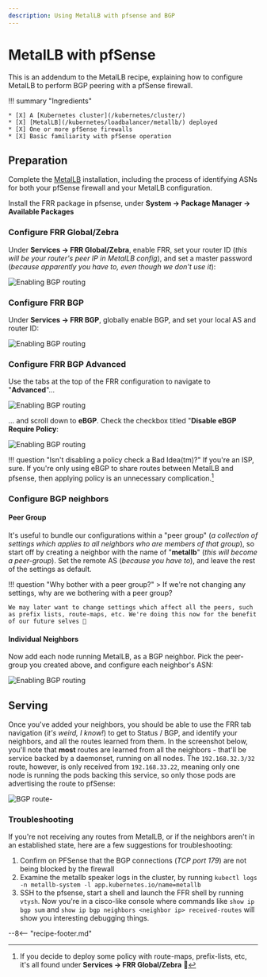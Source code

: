 ```yaml
---
description: Using MetalLB with pfsense and BGP
---
```

# MetalLB with pfSense

This is an addendum to the MetalLB recipe, explaining how to configure MetalLB to perform BGP peering with a pfSense firewall.

!!! summary "Ingredients"

    * [X] A [Kubernetes cluster](/kubernetes/cluster/) 
    * [X] [MetalLB](/kubernetes/loadbalancer/metallb/) deployed
    * [X] One or more pfSense firewalls
    * [X] Basic familiarity with pfSense operation

## Preparation

Complete the [MetalLB](/kubernetes/loadbalancer/metallb/) installation, including the process of identifying ASNs for both your pfSense firewall and your MetalLB configuration.

Install the FRR package in pfsense, under **System -> Package Manager -> Available Packages**

### Configure FRR Global/Zebra

Under **Services -> FRR Global/Zebra**, enable FRR, set your router ID (*this will be your router's peer IP in MetalLB config*), and set a master password (*because apparently you have to, even though we don't use it*):

![Enabling BGP routing](../../../../../../images/metallb-pfsense-00.png)

### Configure FRR BGP

Under **Services -> FRR BGP**, globally enable BGP, and set your local AS and router ID:

![Enabling BGP routing](../../../../../../images/metallb-pfsense-01.png)

### Configure FRR BGP Advanced

Use the tabs at the top of the FRR configuration to navigate to "**Advanced**"...

![Enabling BGP routing](../../../../../../images/metallb-pfsense-02.png)

... and scroll down to **eBGP**. Check the checkbox titled "**Disable eBGP Require Policy**:

![Enabling BGP routing](../../../../../../images/metallb-pfsense-03.png)

!!! question "Isn't disabling a policy check a Bad Idea(tm)?"
    If you're an ISP, sure. If you're only using eBGP to share routes between MetalLB and pfsense, then applying policy is an unnecessary complication.[^1]

### Configure BGP neighbors

#### Peer Group

It's useful to bundle our configurations within a "peer group" (*a collection of settings which applies to all neighbors who are members of that group*), so start off by creating a neighbor with the name of "**metallb**" (*this will become a peer-group*). Set the remote AS (*because you have to*), and leave the rest of the settings as default.

!!! question "Why bother with a peer group?"
    > If we're not changing any settings, why are we bothering with a peer group?

    We may later want to change settings which affect all the peers, such as prefix lists, route-maps, etc. We're doing this now for the benefit of our future selves 💪

#### Individual Neighbors

Now add each node running MetalLB, as a BGP neighbor. Pick the peer-group you created above, and configure each neighbor's ASN:

![Enabling BGP routing](../../../../../../images/metallb-pfsense-04.png)

## Serving

Once you've added your neighbors, you should be able to use the FRR tab navigation (*it's weird, I know!*) to get to Status / BGP, and identify your neighbors, and all the routes learned from them. In the screenshot below, you'll note that **most** routes are learned from all the neighbors - that'll be service backed by a daemonset, running on all nodes. The `192.168.32.3/32` route, however, is only received from `192.168.33.22`, meaning only one node is running the pods backing this service, so only those pods are advertising the route to pfSense:

![BGP route-](../../../../../../images/metallb-pfsense-05.png)

### Troubleshooting

If you're not receiving any routes from MetalLB, or if the neighbors aren't in an established state, here are a few suggestions for troubleshooting:

1. Confirm on PFSense that the BGP connections (*TCP port 179*) are not being blocked by the firewall
2. Examine the metallb speaker logs in the cluster, by running `kubectl logs -n metallb-system -l app.kubernetes.io/name=metallb`
3. SSH to the pfsense, start a shell and launch the FFR shell by running `vtysh`. Now you're in a cisco-like console where commands like `show ip bgp sum` and `show ip bgp neighbors <neighbor ip> received-routes` will show you interesting debugging things.

--8<-- "recipe-footer.md"

[^1]: If you decide to deploy some policy with route-maps, prefix-lists, etc, it's all found under **Services -> FRR Global/Zebra** 🦓
